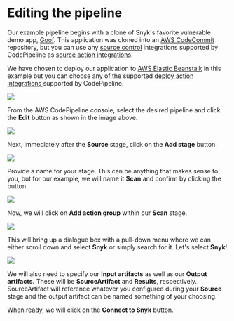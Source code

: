 # Editing the pipeline

Our example pipeline begins with a clone of Snyk's favorite vulnerable demo app, [Goof](https://github.com/snyk/goof). This application was cloned into an [AWS CodeCommit ](https://aws.amazon.com/codecommit/)repository, but you can use any [source control](https://aws.amazon.com/devops/source-control/) integrations supported by CodePipeline as [source action integrations](https://docs.aws.amazon.com/codepipeline/latest/userguide/integrations-action-type.html#integrations-source).

We have chosen to deploy our application to [AWS Elastic Beanstalk](https://aws.amazon.com/elasticbeanstalk/) in this example but you can choose any of the supported [deploy action integrations ](https://docs.aws.amazon.com/codepipeline/latest/userguide/integrations-action-type.html#integrations-deploy)supported by CodePipeline.

![](https://partner-workshop-assets.s3.us-east-2.amazonaws.com/snyk-codepipeline-01.png)

From the AWS CodePipeline console, select the desired pipeline and click the **Edit** button as shown in the image above.

![](https://partner-workshop-assets.s3.us-east-2.amazonaws.com/snyk-codepipeline-02.png)

Next, immediately after the **Source** stage, click on the **Add stage** button.

![](https://partner-workshop-assets.s3.us-east-2.amazonaws.com/snyk-codepipeline-03.png)

Provide a name for your stage. This can be anything that makes sense to you, but for our example, we will name it **Scan** and confirm by clicking the button.

![](https://partner-workshop-assets.s3.us-east-2.amazonaws.com/snyk-codepipeline-04.png)

Now, we will click on **Add action group** within our **Scan** stage.

![](https://partner-workshop-assets.s3.us-east-2.amazonaws.com/snyk-codepipeline-05.png)

This will bring up a dialogue box with a pull-down menu where we can either scroll down and select **Snyk** or simply search for it. Let's select **Snyk**!

![](https://partner-workshop-assets.s3.us-east-2.amazonaws.com/snyk-codepipeline-06.png)

We will also need to specify our **Input artifacts** as well as our **Output artifacts.** These will be **SourceArtifact** and **Results**, respectively. SourceArtifact will reference whatever you configured during your **Source** stage and the output artifact can be named something of your choosing.

When ready, we will click on the **Connect to Snyk** button.
